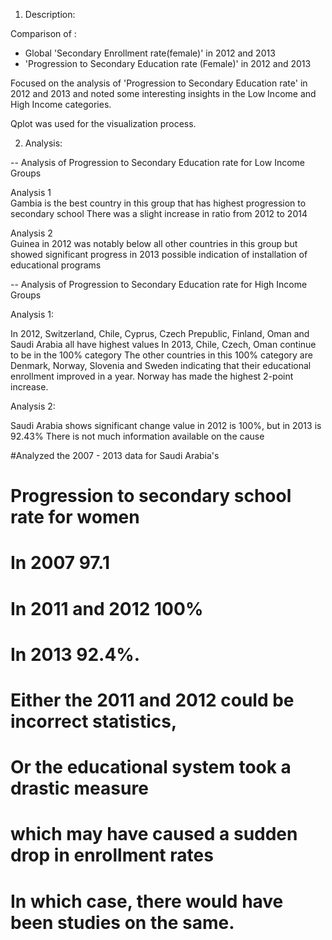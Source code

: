 1. Description:

Comparison of :
-  Global 'Secondary Enrollment rate(female)'  in 2012 and 2013
- 'Progression to Secondary Education rate (Female)' in 2012 and 2013

Focused on the analysis of 'Progression to Secondary Education rate' in 2012 and 2013 and noted some interesting insights in the Low Income and High Income categories. 

Qplot was used for the visualization process. 


2. Analysis:

-- Analysis of Progression to Secondary Education rate for Low Income Groups 

  Analysis 1   
  Gambia is the best country in this group that has highest progression to secondary school
  There was a slight increase in ratio from 2012 to 2014
           



  Analysis 2  
  Guinea in 2012 was notably below all other countries in this group
  but showed significant progress in 2013
  possible indication of installation of educational programs
                

-- Analysis of Progression to Secondary Education rate for High Income Groups


Analysis 1: 

In 2012, Switzerland, Chile, Cyprus, Czech Prepublic, Finland, Oman and Saudi Arabia all have highest values
In 2013, Chile, Czech, Oman continue to be in the 100% category
The other countries in this 100% category are Denmark, Norway, Slovenia and Sweden indicating that their educational enrollment improved in a year. 
Norway has made the highest 2-point increase.

Analysis 2: 

Saudi Arabia shows significant change value in 2012 is 100%, but in 2013 is 92.43%
There is not much information available on the cause


#Analyzed the 2007 - 2013 data for Saudi Arabia's 
# Progression to secondary school rate for women
#  In 2007 97.1
#  In 2011 and 2012 100%
#  In 2013 92.4%. 
# Either the 2011 and 2012 could be incorrect statistics,
# Or the educational system took a drastic measure
# which may have caused a sudden drop in enrollment rates
# In which case, there would have been studies on the same.
